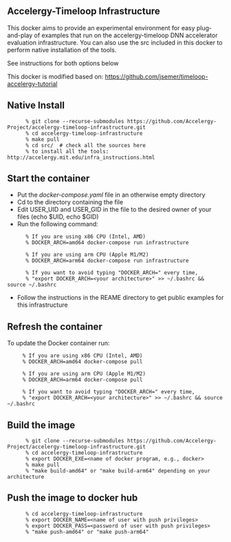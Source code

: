 Accelergy-Timeloop Infrastructure
---------------------------------------------------

This docker aims to provide an experimental environment for easy plug-and-play of examples that run on the accelergy-timeloop DNN accelerator evaluation infrastructure. 
You can also use the src included in this docker to perform native installation of the tools. 

See instructions for both options below

This docker is modified based on: https://github.com/jsemer/timeloop-accelergy-tutorial

Native Install
-----------------

```
      % git clone --recurse-submodules https://github.com/Accelergy-Project/accelergy-timeloop-infrastructure.git
      % cd accelergy-timeloop-infrastructure
      % make pull
      % cd src/  # check all the sources here
      % to install all the tools: http://accelergy.mit.edu/infra_instructions.html
```

Start the container
-----------------

- Put the *docker-compose.yaml* file in an otherwise empty directory
- Cd to the directory containing the file
- Edit USER_UID and USER_GID in the file to the desired owner of your files (echo $UID, echo $GID)
- Run the following command:
```
      % If you are using x86 CPU (Intel, AMD)
      % DOCKER_ARCH=amd64 docker-compose run infrastructure 

      % If you are using arm CPU (Apple M1/M2)
      % DOCKER_ARCH=arm64 docker-compose run infrastructure 

      % If you want to avoid typing "DOCKER_ARCH=" every time,
      % "export DOCKER_ARCH=<your architecture>" >> ~/.bashrc && source ~/.bashrc
```
- Follow the instructions in the REAME directory to get public examples for this infrastructure


Refresh the container
----------------------

To update the Docker container run:

```
     % If you are using x86 CPU (Intel, AMD)
     % DOCKER_ARCH=amd64 docker-compose pull 

     % If you are using arm CPU (Apple M1/M2)
     % DOCKER_ARCH=arm64 docker-compose pull

     % If you want to avoid typing "DOCKER_ARCH=" every time,
     % "export DOCKER_ARCH=<your architecture>" >> ~/.bashrc && source ~/.bashrc
````



Build the image
---------------

```
      % git clone --recurse-submodules https://github.com/Accelergy-Project/accelergy-timeloop-infrastructure.git
      % cd accelergy-timeloop-infrastructure
      % export DOCKER_EXE=<name of docker program, e.g., docker>
      % make pull
      % "make build-amd64" or "make build-arm64" depending on your architecture
```

Push the image to docker hub
----------------------------

```
      % cd accelergy-timeloop-infrastructure
      % export DOCKER_NAME=<name of user with push privileges>
      % export DOCKER_PASS=<password of user with push privileges>
      % "make push-amd64" or "make push-arm64"
```

